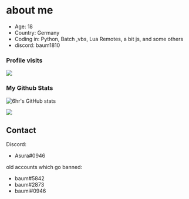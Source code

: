 # about me
- Age: 18
- Country: Germany
- Coding in: Python, Batch ,vbs, Lua Remotes, a bit js, and some others
- discord: baum1810





### Profile visits
<p> <img src="https://profile-counter.glitch.me/baum1810/count.svg" /> </p>  

### My Github Stats
![6hr's GitHub stats](https://github-readme-stats.vercel.app/api?username=baum1810&show_icons=true&theme=transparent)

![](https://github-readme-stats.vercel.app/api/top-langs/?username=baum1810&hide=php&theme=tokyonight)



## Contact
Discord: 
- Asura#0946




old accounts which go banned: 
- baum#5842
- baum#2873
- baumi#0946



